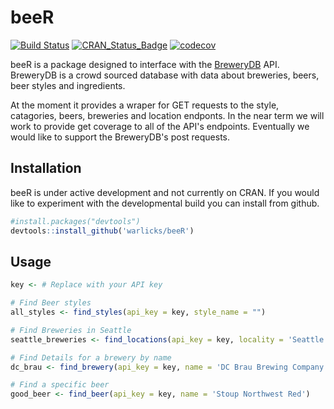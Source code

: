 
<!-- README.md is generated from README.Rmd. Please edit that file -->
beeR
====

[![Build Status](https://travis-ci.org/warlicks/beeR.svg?branch=master)](https://travis-ci.org/warlicks/beeR) [![CRAN\_Status\_Badge](http://www.r-pkg.org/badges/version/beeR)](https://cran.r-project.org/package=beer) [![codecov](https://codecov.io/gh/warlicks/beeR/branch/master/graph/badge.svg)](https://codecov.io/gh/warlicks/beeR)

beeR is a package designed to interface with the [BreweryDB](http://www.brewerydb.com/developers/docs) API. BreweryDB is a crowd sourced database with data about breweries, beers, beer styles and ingredients.

At the moment it provides a wraper for GET requests to the style, catagories, beers, breweries and location endponts. In the near term we will work to provide get coverage to all of the API's endpoints. Eventually we would like to support the BreweryDB's post requests.

Installation
------------

beeR is under active development and not currently on CRAN. If you would like to experiment with the developmental build you can install from github.

``` r
#install.packages("devtools")
devtools::install_github('warlicks/beeR')  
```

Usage
-----

``` r
key <- # Replace with your API key

# Find Beer styles
all_styles <- find_styles(api_key = key, style_name = "") 

# Find Breweries in Seattle
seattle_breweries <- find_locations(api_key = key, locality = 'Seattle')

# Find Details for a brewery by name
dc_brau <- find_brewery(api_key = key, name = 'DC Brau Brewing Company')

# Find a specific beer
good_beer <- find_beer(api_key = key, name = 'Stoup Northwest Red')
```

